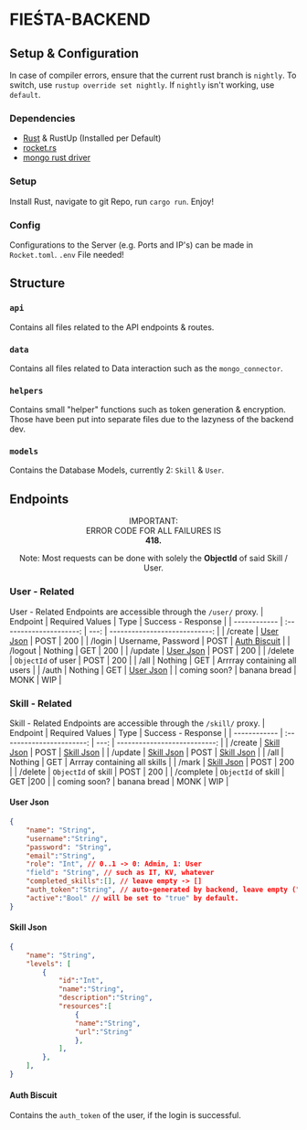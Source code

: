 # FIEŚTA-BACKEND
## Setup & Configuration
In case of compiler errors, ensure that the current rust branch is `nightly`.
To switch, use `rustup override set nightly`. If `nightly` isn't working, use `default`.
### Dependencies
- [Rust](https://www.rust-lang.org/) & RustUp (Installed per Default)
- [rocket.rs](https://rocket.rs/)
- [mongo rust driver](https://www.mongodb.com/docs/drivers/rust/)
### Setup
Install Rust, navigate to git Repo, run `cargo run`. Enjoy!
### Config
Configurations to the Server (e.g. Ports and IP's) can be made in `Rocket.toml`. `.env` File needed!

## Structure
### `api`
Contains all files related to the API endpoints & routes.

### `data`
Contains all files related to Data interaction such as the `mongo_connector`.

### `helpers`
Contains small "helper" functions such as token generation & encryption. Those have been put into separate files due to the lazyness of the backend dev.

### `models`
Contains the Database Models, currently 2: `Skill` & `User`.


## Endpoints
<p align="center">IMPORTANT: <br/> ERROR CODE FOR ALL FAILURES IS <br/> <b>418.</b></p>
<p align="center">Note: Most requests can be done with solely the <b>ObjectId</b> of said Skill / User.</i></p>

### User - Related
User - Related Endpoints are accessible through the `/user/` proxy.
| Endpoint     |     Required Values     | Type |            Success - Response |
| ------------ | :---------------------: | ---: | ----------------------------: |
| /create      | [User Json](#user-json) | POST |                           200 |
| /login       |   Username, Password    | POST | [Auth Biscuit](#auth-biscuit) |
| /logout      |         Nothing         |  GET |                           200 |
| /update      | [User Json](#user-json) | POST |                           200 |
| /delete      |   `ObjectId` of user    | POST |                           200 |
| /all         |         Nothing         |  GET |  Arrrray containing all users |
| /auth        |         Nothing         |  GET |       [User Json](#user-json) |
| coming soon? |      banana bread       | MONK |                           WIP |

### Skill - Related
Skill - Related Endpoints are accessible through the `/skill/` proxy.
| Endpoint     |      Required Values      | Type |           Success - Response |
| ------------ | :-----------------------: | ---: | ---------------------------: |
| /create      | [Skill Json](#skill-json) | POST |    [Skill Json](#skill-json) |
| /update      | [Skill Json](#skill-json) | POST |    [Skill Json](#skill-json) |
| /all         |          Nothing          |  GET | Arrray containing all skills |
| /mark        | [Skill Json](#skill-json) | POST |                          200 |
| /delete      |    `ObjectId` of skill    | POST |                          200 |
| /complete    |    `ObjectId` of skill    |  GET |200 |
| coming soon? |       banana bread        | MONK |                          WIP |
#### User Json
```json
{
    "name": "String",
    "username":"String",
    "password": "String",
    "email":"String",
    "role": "Int", // 0..1 -> 0: Admin, 1: User
    "field": "String", // such as IT, KV, whatever
    "completed_skills":[], // leave empty -> []
    "auth_token":"String", // auto-generated by backend, leave empty (" ")
    "active":"Bool" // will be set to "true" by default.
}
```

#### Skill Json
```json
{
    "name": "String",
    "levels": [
        {
            "id":"Int",
            "name":"String",
            "description":"String",
            "resources":[
                {                
                "name":"String",
                "url":"String"
                },
            ],
        },
    ],
}
```

#### Auth Biscuit
Contains the `auth_token` of the user, if the login is successful.
